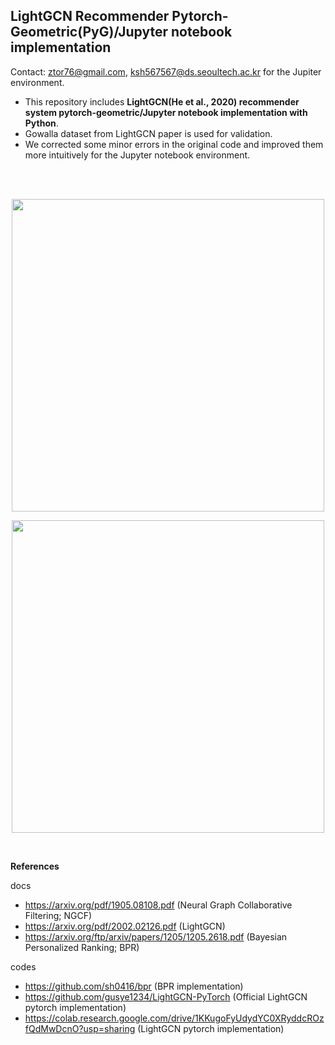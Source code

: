 ## LightGCN Recommender Pytorch-Geometric(PyG)/Jupyter notebook implementation
Contact: ztor76@gmail.com, ksh567567@ds.seoultech.ac.kr
for the Jupiter environment.
<br>

- This repository includes **LightGCN(He et al., 2020) recommender system pytorch-geometric/Jupyter notebook implementation with Python**.
- Gowalla dataset from LightGCN paper is used for validation.
- We corrected some minor errors in the original code and improved them more intuitively for the Jupyter notebook environment.

<br>
<br>

<p align="center"> <img src="https://i.esdrop.com/d/f/stu7PPILpD/pwmrhCYhda.png" width="500" align="center"> </p>
<p align="center"> <img src="https://i.esdrop.com/d/f/stu7PPILpD/0KunNiNDmx.png" width="500" align="center"> </p>

<br>

**References**

docs
- https://arxiv.org/pdf/1905.08108.pdf (Neural Graph Collaborative Filtering; NGCF)
- https://arxiv.org/pdf/2002.02126.pdf (LightGCN)
- https://arxiv.org/ftp/arxiv/papers/1205/1205.2618.pdf (Bayesian Personalized Ranking; BPR)

codes
- https://github.com/sh0416/bpr (BPR implementation)
- https://github.com/gusye1234/LightGCN-PyTorch (Official LightGCN pytorch implementation)
- https://colab.research.google.com/drive/1KKugoFyUdydYC0XRyddcROzfQdMwDcnO?usp=sharing (LightGCN pytorch implementation)

